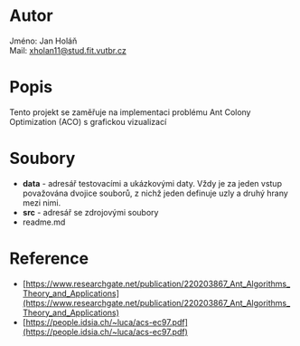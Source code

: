 # Autor

Jméno: Jan Holáň \
Mail: xholan11@stud.fit.vutbr.cz

# Popis

Tento projekt se zaměřuje na implementaci problému Ant Colony Optimization (ACO) s grafickou vizualizací

# Soubory

-   **data** - adresář testovacími a ukázkovými daty. Vždy je za jeden vstup považována dvojice souborů, z nichž jeden definuje uzly a druhý hrany mezi nimi.
-   **src** - adresář se zdrojovými soubory
-   readme.md

# Reference

- [https://www.researchgate.net/publication/220203867_Ant_Algorithms_Theory_and_Applications](https://www.researchgate.net/publication/220203867_Ant_Algorithms_Theory_and_Applications)
- [https://people.idsia.ch/~luca/acs-ec97.pdf](https://people.idsia.ch/~luca/acs-ec97.pdf)
